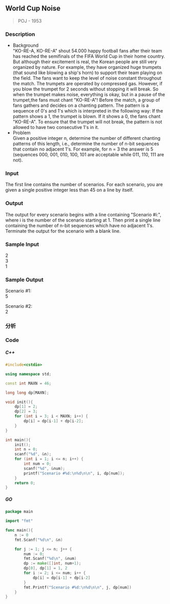 ## World Cup Noise 
> POJ - 1953

### Description
* Background  
"KO-RE-A, KO-RE-A" shout 54.000 happy football fans after their team has reached the semifinals of the FIFA World Cup in their home country. But although their excitement is real, the Korean people are still very organized by nature. For example, they have organized huge trumpets (that sound like blowing a ship's horn) to support their team playing on the field. The fans want to keep the level of noise constant throughout the match. 
The trumpets are operated by compressed gas. However, if you blow the trumpet for 2 seconds without stopping it will break. So when the trumpet makes noise, everything is okay, but in a pause of the trumpet,the fans must chant "KO-RE-A"! 
Before the match, a group of fans gathers and decides on a chanting pattern. The pattern is a sequence of 0's and 1's which is interpreted in the following way: If the pattern shows a 1, the trumpet is blown. If it shows a 0, the fans chant "KO-RE-A". To ensure that the trumpet will not break, the pattern is not allowed to have two consecutive 1's in it. 
* Problem   
Given a positive integer n, determine the number of different chanting patterns of this length, i.e., determine the number of n-bit sequences that contain no adjacent 1's. For example, for n = 3 the answer is 5 (sequences 000, 001, 010, 100, 101 are acceptable while 011, 110, 111 are not).

### Input
The first line contains the number of scenarios. 
For each scenario, you are given a single positive integer less than 45 on a line by itself.

### Output
The output for every scenario begins with a line containing "Scenario #i:", where i is the number of the scenario starting at 1. Then print a single line containing the number of n-bit sequences which have no adjacent 1's. Terminate the output for the scenario with a blank line.

### Sample Input
2  
3  
1  

### Sample Output
Scenario #1:  
5  

Scenario #2:  
2  

### 分析
### Code
##### C++
```cpp
#include<cstdio>

using namespace std;

const int MAXN = 46;

long long dp[MAXN];

void init(){
    dp[1] = 2;
    dp[2] = 3;
    for (int i = 3; i < MAXN; i++) {
        dp[i] = dp[i-1] + dp[i-2];
    }
}

int main(){
    init();
    int n = 0;
    scanf("%d", &n);
    for (int i = 1; i <= n; i++) {
        int num = 0;
        scanf("%d", &num);
        printf("Scenario #%d:\n%d\n\n", i, dp[num]);
    }
    return 0;
}
```

##### GO
```go
package main

import "fmt"

func main(){
    n := 0
    fmt.Scanf("%d\n", &n)

    for j := 1; j <= n; j++ {
        num := 0;
        fmt.Scanf("%d\n", &num)
        dp := make([]int, num+1);
        dp[0], dp[1] = 1, 2
        for i := 2; i <= num; i++ {
            dp[i] = dp[i-1] + dp[i-2]
        }
        fmt.Printf("Scenario #%d:\n%d\n\n", j, dp[num])
    }
}
```
